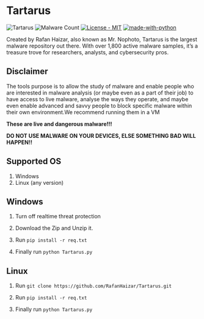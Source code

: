 Tartarus
=============
![Tartarus](https://img.shields.io/badge/Tartarus-0.0.1%20Alpha-grey?labelColor=780606&style=plastic)
![Malware Count](https://img.shields.io/badge/Malware%20Count-1820-grey?labelColor=green&style=plastic)
[![License - MIT](https://img.shields.io/badge/License-MIT-blue)](https://raw.githubusercontent.com/RafanHaizar/AttendanceApp/main/LICENSE)
[![made-with-python](https://img.shields.io/badge/Made%20with-Python-1f425f.svg)](https://www.python.org/)

Created by Rafan Haizar, also known as Mr. Nophoto, Tartarus is the largest malware repository out there. With over 1,800 active malware samples, it’s a treasure trove for researchers, analysts, and cybersecurity pros.

## Disclaimer
The tools purpose is to allow the study of malware and enable people who are interested in malware analysis (or maybe even as a part of their job) to have access to live malware, analyse the ways they operate, and maybe even enable advanced and savvy  people to block specific malware within their own environment.We recommend running them in a VM

**These are live and dangerous malware!!!**

**DO NOT USE MALWARE ON YOUR DEVICES, ELSE SOMETHING BAD WILL HAPPEN!!**



## Supported OS
<ol>
  <li>Windows</li>
  <li>Linux (any version)</li>
</ol> 



## Windows


  1. Turn off realtime threat protection
  
  2. Download the Zip and Unzip it.
  
  3. Run `pip install -r req.txt`
  
  4. Finally run `python Tartarus.py`

## Linux

  1. Run `git clone https://github.com/RafanHaizar/Tartarus.git`
  
  2. Run `pip install -r req.txt`
  
  3. Finally run `python Tartarus.py`


